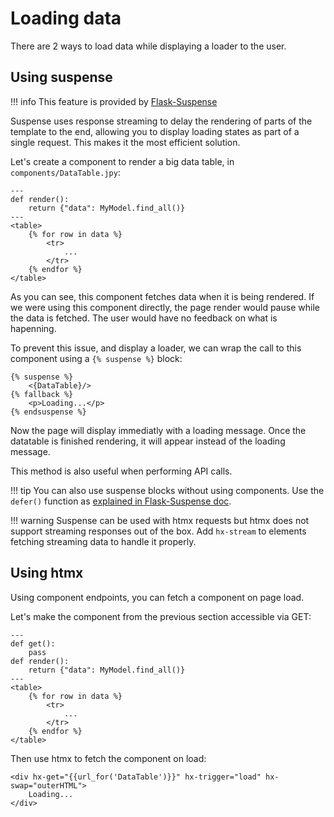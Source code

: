 # Loading data

There are 2 ways to load data while displaying a loader to the user.

## Using suspense

!!! info
    This feature is provided by [Flask-Suspense](https://github.com/hyperflask/flask-suspense)

Suspense uses response streaming to delay the rendering of parts of the template to the end, allowing you to display loading states as part of a single request. This makes it the most efficient solution.

Let's create a component to render a big data table, in `components/DataTable.jpy`:

```
---
def render():
    return {"data": MyModel.find_all()}
---
<table>
    {% for row in data %}
        <tr>
            ...
        </tr>
    {% endfor %}
</table>
```

As you can see, this component fetches data when it is being rendered. If we were using this component directly, the page render would pause while the data is fetched. The user would have no feedback on what is hapenning.

To prevent this issue, and display a loader, we can wrap the call to this component using a `{% suspense %}` block:

```jinja
{% suspense %}
    <{DataTable}/>
{% fallback %}
    <p>Loading...</p>
{% endsuspense %}
```

Now the page will display immediatly with a loading message. Once the datatable is finished rendering, it will appear instead of the loading message.

This method is also useful when performing API calls.

!!! tip
    You can also use suspense blocks without using components. Use the `defer()` function as [explained in Flask-Suspense doc](https://github.com/hyperflask/flask-suspense).

!!! warning
    Suspense can be used with htmx requests but htmx does not support streaming responses out of the box.
    Add `hx-stream` to elements fetching streaming data to handle it properly.

## Using htmx

Using component endpoints, you can fetch a component on page load.

Let's make the component from the previous section accessible via GET:

```
---
def get():
    pass
def render():
    return {"data": MyModel.find_all()}
---
<table>
    {% for row in data %}
        <tr>
            ...
        </tr>
    {% endfor %}
</table>
```

Then use htmx to fetch the component on load:

```jinja
<div hx-get="{{url_for('DataTable')}}" hx-trigger="load" hx-swap="outerHTML">
    Loading...
</div>
```